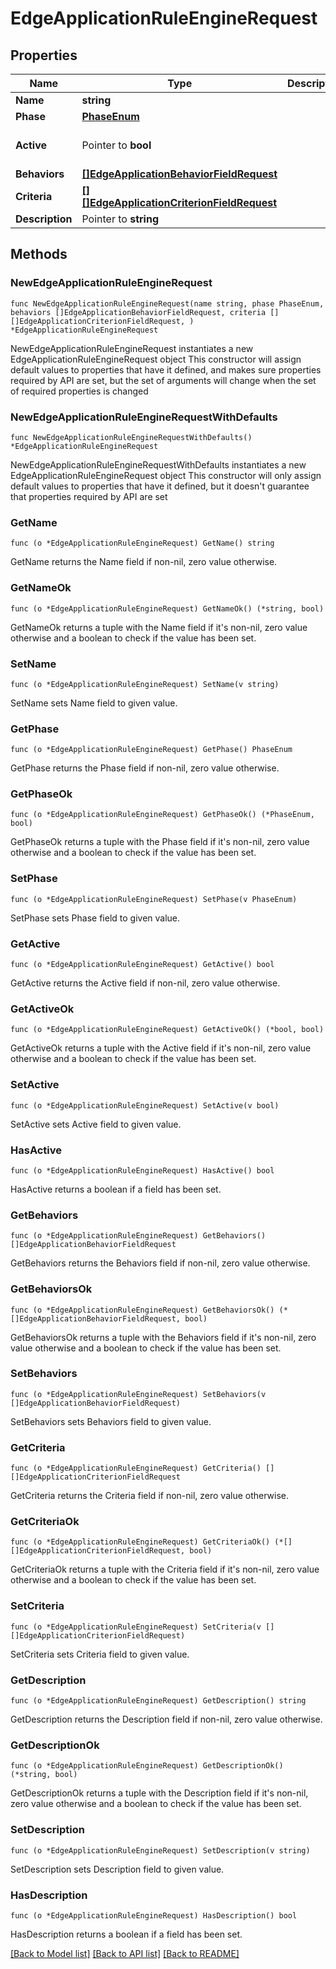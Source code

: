 # EdgeApplicationRuleEngineRequest

## Properties

Name | Type | Description | Notes
------------ | ------------- | ------------- | -------------
**Name** | **string** |  | 
**Phase** | [**PhaseEnum**](PhaseEnum.md) |  | 
**Active** | Pointer to **bool** |  | [optional] [default to true]
**Behaviors** | [**[]EdgeApplicationBehaviorFieldRequest**](EdgeApplicationBehaviorFieldRequest.md) |  | 
**Criteria** | [**[][]EdgeApplicationCriterionFieldRequest**]([]EdgeApplicationCriterionFieldRequest.md) |  | 
**Description** | Pointer to **string** |  | [optional] 

## Methods

### NewEdgeApplicationRuleEngineRequest

`func NewEdgeApplicationRuleEngineRequest(name string, phase PhaseEnum, behaviors []EdgeApplicationBehaviorFieldRequest, criteria [][]EdgeApplicationCriterionFieldRequest, ) *EdgeApplicationRuleEngineRequest`

NewEdgeApplicationRuleEngineRequest instantiates a new EdgeApplicationRuleEngineRequest object
This constructor will assign default values to properties that have it defined,
and makes sure properties required by API are set, but the set of arguments
will change when the set of required properties is changed

### NewEdgeApplicationRuleEngineRequestWithDefaults

`func NewEdgeApplicationRuleEngineRequestWithDefaults() *EdgeApplicationRuleEngineRequest`

NewEdgeApplicationRuleEngineRequestWithDefaults instantiates a new EdgeApplicationRuleEngineRequest object
This constructor will only assign default values to properties that have it defined,
but it doesn't guarantee that properties required by API are set

### GetName

`func (o *EdgeApplicationRuleEngineRequest) GetName() string`

GetName returns the Name field if non-nil, zero value otherwise.

### GetNameOk

`func (o *EdgeApplicationRuleEngineRequest) GetNameOk() (*string, bool)`

GetNameOk returns a tuple with the Name field if it's non-nil, zero value otherwise
and a boolean to check if the value has been set.

### SetName

`func (o *EdgeApplicationRuleEngineRequest) SetName(v string)`

SetName sets Name field to given value.


### GetPhase

`func (o *EdgeApplicationRuleEngineRequest) GetPhase() PhaseEnum`

GetPhase returns the Phase field if non-nil, zero value otherwise.

### GetPhaseOk

`func (o *EdgeApplicationRuleEngineRequest) GetPhaseOk() (*PhaseEnum, bool)`

GetPhaseOk returns a tuple with the Phase field if it's non-nil, zero value otherwise
and a boolean to check if the value has been set.

### SetPhase

`func (o *EdgeApplicationRuleEngineRequest) SetPhase(v PhaseEnum)`

SetPhase sets Phase field to given value.


### GetActive

`func (o *EdgeApplicationRuleEngineRequest) GetActive() bool`

GetActive returns the Active field if non-nil, zero value otherwise.

### GetActiveOk

`func (o *EdgeApplicationRuleEngineRequest) GetActiveOk() (*bool, bool)`

GetActiveOk returns a tuple with the Active field if it's non-nil, zero value otherwise
and a boolean to check if the value has been set.

### SetActive

`func (o *EdgeApplicationRuleEngineRequest) SetActive(v bool)`

SetActive sets Active field to given value.

### HasActive

`func (o *EdgeApplicationRuleEngineRequest) HasActive() bool`

HasActive returns a boolean if a field has been set.

### GetBehaviors

`func (o *EdgeApplicationRuleEngineRequest) GetBehaviors() []EdgeApplicationBehaviorFieldRequest`

GetBehaviors returns the Behaviors field if non-nil, zero value otherwise.

### GetBehaviorsOk

`func (o *EdgeApplicationRuleEngineRequest) GetBehaviorsOk() (*[]EdgeApplicationBehaviorFieldRequest, bool)`

GetBehaviorsOk returns a tuple with the Behaviors field if it's non-nil, zero value otherwise
and a boolean to check if the value has been set.

### SetBehaviors

`func (o *EdgeApplicationRuleEngineRequest) SetBehaviors(v []EdgeApplicationBehaviorFieldRequest)`

SetBehaviors sets Behaviors field to given value.


### GetCriteria

`func (o *EdgeApplicationRuleEngineRequest) GetCriteria() [][]EdgeApplicationCriterionFieldRequest`

GetCriteria returns the Criteria field if non-nil, zero value otherwise.

### GetCriteriaOk

`func (o *EdgeApplicationRuleEngineRequest) GetCriteriaOk() (*[][]EdgeApplicationCriterionFieldRequest, bool)`

GetCriteriaOk returns a tuple with the Criteria field if it's non-nil, zero value otherwise
and a boolean to check if the value has been set.

### SetCriteria

`func (o *EdgeApplicationRuleEngineRequest) SetCriteria(v [][]EdgeApplicationCriterionFieldRequest)`

SetCriteria sets Criteria field to given value.


### GetDescription

`func (o *EdgeApplicationRuleEngineRequest) GetDescription() string`

GetDescription returns the Description field if non-nil, zero value otherwise.

### GetDescriptionOk

`func (o *EdgeApplicationRuleEngineRequest) GetDescriptionOk() (*string, bool)`

GetDescriptionOk returns a tuple with the Description field if it's non-nil, zero value otherwise
and a boolean to check if the value has been set.

### SetDescription

`func (o *EdgeApplicationRuleEngineRequest) SetDescription(v string)`

SetDescription sets Description field to given value.

### HasDescription

`func (o *EdgeApplicationRuleEngineRequest) HasDescription() bool`

HasDescription returns a boolean if a field has been set.


[[Back to Model list]](../README.md#documentation-for-models) [[Back to API list]](../README.md#documentation-for-api-endpoints) [[Back to README]](../README.md)


